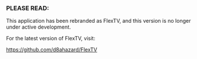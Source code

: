 ### PLEASE READ:

This application has been rebranded as FlexTV, and this version is no longer under active development.

For the latest version of FlexTV, visit:

https://github.com/d8ahazard/FlexTV
